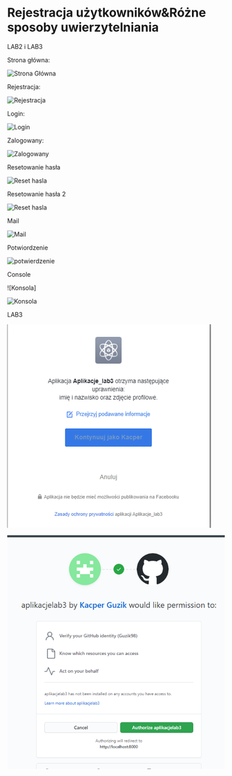 # Rejestracja użytkowników&Różne sposoby uwierzytelniania

LAB2 i LAB3 


Strona główna:

![Strona Główna](https://github.com/Guzik98/my-first-blog/blob/lab2/lab2_aplikacje_internetowe/Screen/Strona_g%C5%82owna.PNG)

Rejestracja:

![Rejestracja](https://github.com/Guzik98/my-first-blog/blob/lab2/lab2_aplikacje_internetowe/Screen/Register.PNG)

Login:

![Login](https://github.com/Guzik98/my-first-blog/blob/lab2/lab2_aplikacje_internetowe/Screen/Login.PNG)

Zalogowany:

![Zalogowany](https://github.com/Guzik98/my-first-blog/blob/lab2/lab2_aplikacje_internetowe/Screen/Loged_in.PNG)

Resetowanie hasła

![Reset hasla](https://github.com/Guzik98/my-first-blog/blob/lab2/lab2_aplikacje_internetowe/Screen/password_reset.PNG)

Resetowanie hasła 2

![Reset hasla](https://github.com/Guzik98/my-first-blog/blob/lab2/lab2_aplikacje_internetowe/Screen/password_reset2.PNG)

Mail

![Mail](https://github.com/Guzik98/my-first-blog/blob/lab2/lab2_aplikacje_internetowe/Screen/Mail.PNG)

Potwiordzenie

![potwierdzenie](https://github.com/Guzik98/my-first-blog/blob/lab2/lab2_aplikacje_internetowe/Screen/Reset_confirm.PNG)

Console

![Konsola]

![Konsola](https://github.com/Guzik98/my-first-blog/blob/lab2/lab2_aplikacje_internetowe/Screen/Console.PNG)


LAB3

![Facebook](https://github.com/Guzik98/aplikacje-internetowe-www-21688-185ic/blob/lab2/lab2_aplikacje_internetowe/Screen/facebook.PNG)


![Github](https://github.com/Guzik98/aplikacje-internetowe-www-21688-185ic/blob/lab2/lab2_aplikacje_internetowe/Screen/github.PNG)
